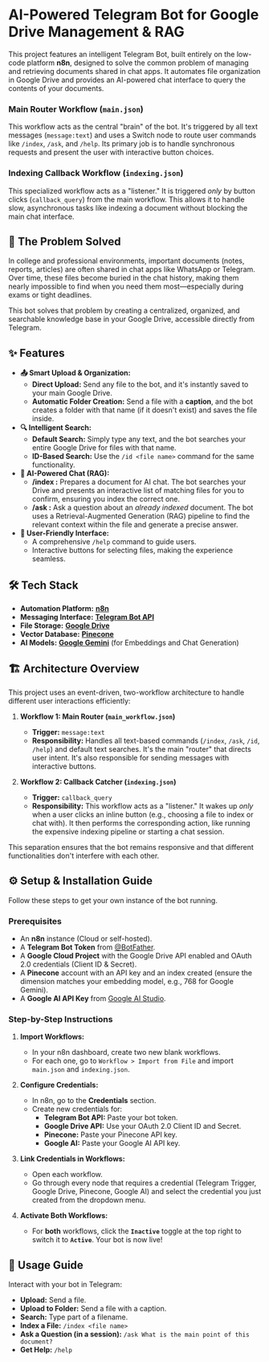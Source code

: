 # AI-Powered Telegram Bot for Google Drive Management & RAG

This project features an intelligent Telegram Bot, built entirely on the low-code platform **n8n**, designed to solve the common problem of managing and retrieving documents shared in chat apps. It automates file organization in Google Drive and provides an AI-powered chat interface to query the contents of your documents.

### Main Router Workflow (`main.json`)

This workflow acts as the central "brain" of the bot. It's triggered by all text messages (`message:text`) and uses a Switch node to route user commands like `/index`, `/ask`, and `/help`. Its primary job is to handle synchronous requests and present the user with interactive button choices.

### Indexing Callback Workflow (`indexing.json`)

This specialized workflow acts as a "listener." It is triggered _only_ by button clicks (`callback_query`) from the main workflow. This allows it to handle slow, asynchronous tasks like indexing a document without blocking the main chat interface.

## 🎯 The Problem Solved

In college and professional environments, important documents (notes, reports, articles) are often shared in chat apps like WhatsApp or Telegram. Over time, these files become buried in the chat history, making them nearly impossible to find when you need them most—especially during exams or tight deadlines.

This bot solves that problem by creating a centralized, organized, and searchable knowledge base in your Google Drive, accessible directly from Telegram.

## ✨ Features

- **📤 Smart Upload & Organization:**
  - **Direct Upload:** Send any file to the bot, and it's instantly saved to your main Google Drive.
  - **Automatic Folder Creation:** Send a file with a **caption**, and the bot creates a folder with that name (if it doesn't exist) and saves the file inside.
- **🔍 Intelligent Search:**
  - **Default Search:** Simply type any text, and the bot searches your entire Google Drive for files with that name.
  - **ID-Based Search:** Use the `/id <file name>` command for the same functionality.
- **🧠 AI-Powered Chat (RAG):**
  - **/index <file name>:** Prepares a document for AI chat. The bot searches your Drive and presents an interactive list of matching files for you to confirm, ensuring you index the correct one.
  - **/ask <file name> <question>:** Ask a question about an _already indexed_ document. The bot uses a Retrieval-Augmented Generation (RAG) pipeline to find the relevant context within the file and generate a precise answer.
- **🤖 User-Friendly Interface:**
  - A comprehensive `/help` command to guide users.
  - Interactive buttons for selecting files, making the experience seamless.

## 🛠️ Tech Stack

- **Automation Platform:** [**n8n**](https://n8n.io/)
- **Messaging Interface:** [**Telegram Bot API**](https://core.telegram.org/bots/api)
- **File Storage:** [**Google Drive**](https://www.google.com/drive/)
- **Vector Database:** [**Pinecone**](https://www.pinecone.io/)
- **AI Models:** [**Google Gemini**](https://ai.google.dev/) (for Embeddings and Chat Generation)

## 🏗️ Architecture Overview

This project uses an event-driven, two-workflow architecture to handle different user interactions efficiently:

1.  **Workflow 1: Main Router (`main_workflow.json`)**

    - **Trigger:** `message:text`
    - **Responsibility:** Handles all text-based commands (`/index`, `/ask`, `/id`, `/help`) and default text searches. It's the main "router" that directs user intent. It's also responsible for sending messages with interactive buttons.

2.  **Workflow 2: Callback Catcher (`indexing.json`)**
    - **Trigger:** `callback_query`
    - **Responsibility:** This workflow acts as a "listener." It wakes up _only_ when a user clicks an inline button (e.g., choosing a file to index or chat with). It then performs the corresponding action, like running the expensive indexing pipeline or starting a chat session.

This separation ensures that the bot remains responsive and that different functionalities don't interfere with each other.

## ⚙️ Setup & Installation Guide

Follow these steps to get your own instance of the bot running.

### Prerequisites

- An **n8n** instance (Cloud or self-hosted).
- A **Telegram Bot Token** from [@BotFather](https://t.me/BotFather).
- A **Google Cloud Project** with the Google Drive API enabled and OAuth 2.0 credentials (Client ID & Secret).
- A **Pinecone** account with an API key and an index created (ensure the dimension matches your embedding model, e.g., 768 for Google Gemini).
- A **Google AI API Key** from [Google AI Studio](https://aistudio.google.com/app/apikey).

### Step-by-Step Instructions

1.  **Import Workflows:**

    - In your n8n dashboard, create two new blank workflows.
    - For each one, go to `Workflow > Import from File` and import `main.json` and `indexing.json`.

2.  **Configure Credentials:**

    - In n8n, go to the **Credentials** section.
    - Create new credentials for:
      - **Telegram Bot API:** Paste your bot token.
      - **Google Drive API:** Use your OAuth 2.0 Client ID and Secret.
      - **Pinecone:** Paste your Pinecone API key.
      - **Google AI:** Paste your Google AI API key.

3.  **Link Credentials in Workflows:**

    - Open each workflow.
    - Go through every node that requires a credential (Telegram Trigger, Google Drive, Pinecone, Google AI) and select the credential you just created from the dropdown menu.

4.  **Activate Both Workflows:**
    - For **both** workflows, click the **`Inactive`** toggle at the top right to switch it to **`Active`**. Your bot is now live!

## 📖 Usage Guide

Interact with your bot in Telegram:

- **Upload:** Send a file.
- **Upload to Folder:** Send a file with a caption.
- **Search:** Type part of a filename.
- **Index a File:** `/index <file name>`
- **Ask a Question (in a session):** `/ask What is the main point of this document?`
- **Get Help:** `/help`
